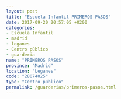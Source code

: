 ```yaml
---
layout: post
title: "Escuela Infantil PRIMEROS PASOS"
date: 2017-09-20 20:57:05 +0200
categories:
- Escuela Infantil
- madrid
- leganes
- Centro público
- guarderia
name: "PRIMEROS PASOS"
province: "Madrid"
location: "Leganes"
code: "28074025"
type: "Centro público"
permalink: /guarderias/primeros-pasos.html
---
```

